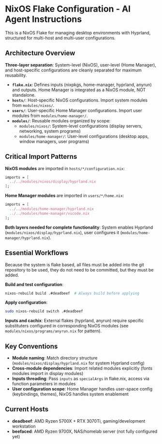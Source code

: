 # NixOS Flake Configuration - AI Agent Instructions

This is a NixOS Flake for managing desktop environments with Hyprland, structured for multi-host and multi-user configurations.

## Architecture Overview

**Three-layer separation**: System-level (NixOS), user-level (Home Manager), and host-specific configurations are cleanly separated for maximum reusability.

- **`flake.nix`**: Defines inputs (nixpkgs, home-manager, hyprland, anyrun) and outputs. Home Manager is integrated as a NixOS module, NOT standalone.
- **`hosts/`**: Host-specific NixOS configurations. Import system modules from `modules/nixos/`.
- **`users/`**: User-specific Home Manager configurations. Import user modules from `modules/home-manager/`.
- **`modules/`**: Reusable modules organized by scope:
  - `modules/nixos/`: System-level configurations (display servers, networking, system programs)
  - `modules/home-manager/`: User-level configurations (desktop apps, window managers, user programs)

## Critical Import Patterns

**NixOS modules** are imported in `hosts/*/configuration.nix`:
```nix
imports = [
  ../../modules/nixos/display/hyprland.nix
];
```

**Home Manager modules** are imported in `users/*/home.nix`:
```nix
imports = [
  ../../modules/home-manager/hyprland.nix
  ../../modules/home-manager/vscode.nix
];
```

**Both layers needed for complete functionality**: System enables Hyprland (`modules/nixos/display/hyprland.nix`), user configures it (`modules/home-manager/hyprland.nix`).

## Essential Workflows

Because the system is flake based, all files must be added into the git repository to be used, they do not need to be committed, but they must be added.

**Build and test configuration**:
```bash
nixos-rebuild build .#deadbeef  # Always build before applying
```

**Apply configuration**:
```bash
sudo nixos-rebuild switch .#deadbeef
```

**Inputs and cachix**: External flakes (hyprland, anyrun) require specific substituters configured in corresponding NixOS modules (see `modules/nixos/programs/anyrun.nix` for pattern).

## Key Conventions

- **Module naming**: Match directory structure (`modules/nixos/display/hyprland.nix` for system Hyprland config)
- **Cross-module dependencies**: Import related modules explicitly (fonts modules import in display modules)
- **Inputs threading**: Pass `inputs` as `specialArgs` in flake.nix, access via function parameters in modules
- **User configuration scope**: Home Manager handles user-space config (keybindings, themes), NixOS handles system enablement

## Current Hosts

- **deadbeef**: AMD Ryzen 5700X + RTX 3070Ti, gaming/development workstation
- **beefaced**: AMD Ryzen 9700X, NAS/homelab server (not fully configured yet)

